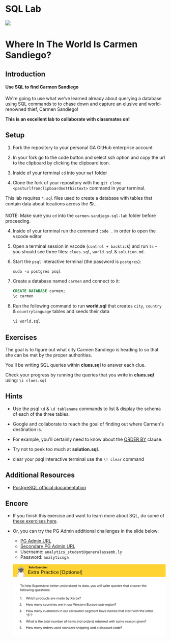 # SQL Lab

<img src="https://i.imgur.com/OGKTx2f.jpg">

# Where In The World Is Carmen Sandiego?

## Introduction

#### Use SQL to find Carmen Sandiego

We're going to use what we've learned already about querying a database using SQL commands to to chase down and capture an elusive and world-renowned thief, Carmen Sandiego!

**This is an excellent lab to collaborate with classmates on!**

## Setup

1. Fork the repository to your personal GA GitHub enterprise account

2. In your fork go to the code button and select ssh option and copy the url to the clipboard by clicking the clipboard icon.

4. Inside of your terminal `cd` into your `mef` folder

3. Clone the fork of your repository with the `git clone <pasturlfromclipboardnotthistext>` command in your terminal.

This lab requires `*.sql` files used to create a database with tables that contain data about locations across the 🌎...

NOTE: Make sure you `cd` into the `carmen-sandiego-sql-lab` folder before proceeding.

4. Inside of your terminal run the command `code .` in order to open the vscode editor


5. Open a terminal session in vscode (`control + backtick`) and run `ls` - you should see three files: `clues.sql`, `world.sql` & `solution.md`.

6. Start the `psql` interactive terminal (the password is `postgres`):
    ```
    sudo -u postgres psql
    ```

7. Create a database named `carmen` and connect to it:
    ```sql
    CREATE DATABASE carmen;
    \c carmen
    ```

8. Run the following command to run **world.sql** that creates `city`, `country` & `countrylanguage` tables and seeds their data

    ```sql
    \i world.sql
    ```

## Exercises

The goal is to figure out what city Carmen Sandiego is heading to so that she can be met by the proper authorities.

You'll be writing SQL queries within **clues.sql** to answer each clue.

Check your progress by running the queries that you write in **clues.sql** using:
    ```
    \i clues.sql
    ```

## Hints

- Use the psql `\d` & `\d tablename` commands to list & display the schema of each of the three tables.

- Google and collaborate to reach the goal of finding out where Carmen's destination is.

- For example, you'll certainly need to know about the [ORDER BY](http://www.postgresqltutorial.com/postgresql-order-by/) clause.

- Try not to peek too much at **solution.sql**.

- clear your psql interactive terminal use the `\! clear` command

## Additional Resources

- [PostgreSQL official documentation](http://www.postgresql.org/docs/)

## Encore

- If you finish this exercise and want to learn more about SQL, do some of [these exercises here](https://pgexercises.com/).

- Or, you can try the PG Admin additional challenges in the slide below:

    - [PG Admin URL](https://analyticsga-global.generalassemb.ly/)
    - [Secondary PG Admin URL](https://pgadmin-staging.generalassemb.ly/)
    - Username: `analytics_student@generalassemb.ly`
    - Password: `analyticsga`


    ![](./extra_practice.png)

